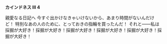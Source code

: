 <!-- title: イマーカインドの日記: 4日目 -->

**カインドネス III 4**

親愛なる日記へ
今すぐ出かけなきゃいけないから、あまり時間がないんだけど！
特別なあの人のために、とっておきの指輪を買ったんだ！
それと――私は採掘が大好き！採掘が大好き！採掘が大好き！採掘が大好き！採掘が大好き！採掘が大好き！
